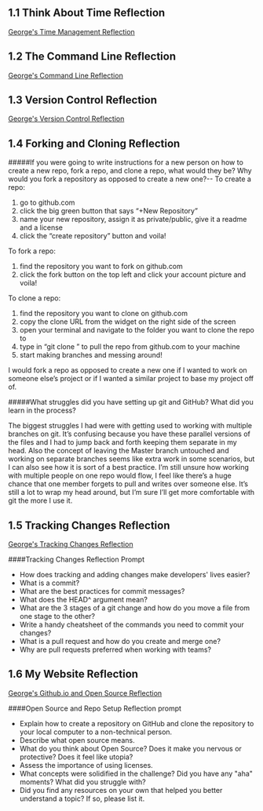 ## 1.1 Think About Time Reflection
[George's Time Management Reflection](http://youtu.be/NJhrOb40q9I) 

## 1.2 The Command Line Reflection
[George's Command Line Reflection](http://youtu.be/33ndeOiXdM4)

## 1.3 Version Control Reflection
[George's Version Control Reflection](http://youtu.be/v-oqynVKmgU)

## 1.4 Forking and Cloning Reflection

#####If you were going to write instructions for a new person on how to create a new repo, fork a repo, and clone a repo, what would they be? Why would you fork a repository as opposed to create a new one?--
To create a repo:
1. go to github.com
2. click the big green button that says “+New Repository”
3. name your new repository, assign it as private/public, give it a readme and a license
4. click the “create repository” button and voila!

To fork a repo:
1. find the repository you want to fork on github.com
2. click the fork button on the top left and click your account picture and voila!

To clone a repo:
1. find the repository you want to clone on github.com
2. copy the clone URL from the widget on the right side of the screen
3. open your terminal and navigate to the folder you want to clone the repo to
4. type in “git clone <your url>” to pull the repo from github.com to your machine 
5. start making branches and messing around!

I would fork a repo as opposed to create a new one if I wanted to work on someone else’s project or if I wanted a similar project to base my project off of. 

#####What struggles did you have setting up git and GitHub? What did you learn in the process?

The biggest struggles I had were with getting used to working with multiple branches on git. It’s confusing because you have these parallel versions of the files and I had to jump back and forth keeping them separate in my head. Also the concept of leaving the Master branch untouched and working on separate branches seems like extra work in some scenarios, but I can also see how it is sort of a best practice. I’m still unsure how working with multiple people on one repo would flow, I feel like there’s a huge chance that one member forgets to pull and writes over someone else. It’s still a lot to wrap my head around, but I’m sure I’ll get more comfortable with git the more I use it. 
## 1.5 Tracking Changes Reflection
[George's Tracking Changes Reflection](http://youtu.be/auanJjGEuSc)

####Tracking Changes Reflection Prompt

- How does tracking and adding changes make developers' lives easier?
- What is a commit?
- What are the best practices for commit messages?
- What does the HEAD^ argument mean?
- What are the 3 stages of a git change and how do you move a file from one stage to the other?
- Write a handy cheatsheet of the commands you need to commit your changes?
- What is a pull request and how do you create and merge one?
- Why are pull requests preferred when working with teams?


## 1.6 My Website Reflection
[George's Github.io and Open Source Reflection](http://youtu.be/sXtaaGQVrv4)

####Open Source and Repo Setup Reflection prompt

- Explain how to create a repository on GitHub and clone the repository to your local computer to a non-technical person.
- Describe what open source means.
- What do you think about Open Source? Does it make you nervous or protective? Does it feel like utopia?
- Assess the importance of using licenses.
- What concepts were solidified in the challenge? Did you have any "aha" moments? What did you struggle with?
- Did you find any resources on your own that helped you better understand a topic? If so, please list it.

